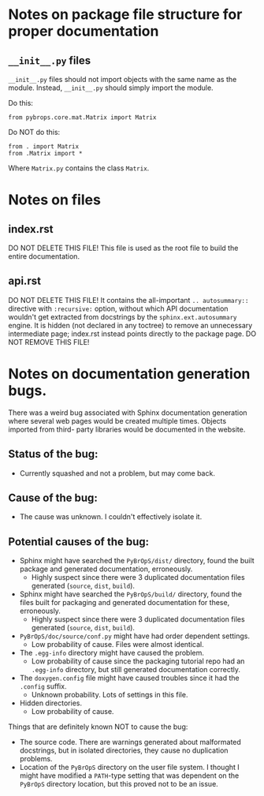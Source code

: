 # Notes on package file structure for proper documentation

## `__init__.py` files
`__init__.py` files should not import objects with the same name as the module.
Instead, `__init__.py` should simply import the module.

Do this:
```
from pybrops.core.mat.Matrix import Matrix
```

Do NOT do this:
```
from . import Matrix
from .Matrix import *
```

Where `Matrix.py` contains the class `Matrix`.

# Notes on files

## index.rst
DO NOT DELETE THIS FILE! This file is used as the root file to build the entire
documentation.

## api.rst
DO NOT DELETE THIS FILE! It contains the all-important `.. autosummary::`
directive with `:recursive:` option, without which API documentation wouldn't
get extracted from docstrings by the `sphinx.ext.autosummary` engine. It is
hidden (not declared in any toctree) to remove an unnecessary intermediate
page; index.rst instead points directly to the package page.
DO NOT REMOVE THIS FILE!

# Notes on documentation generation bugs.
There was a weird bug associated with Sphinx documentation generation where
several web pages would be created multiple times. Objects imported from third-
party libraries would be documented in the website.

## Status of the bug:
* Currently squashed and not a problem, but may come back.

## Cause of the bug:
* The cause was unknown. I couldn't effectively isolate it.

## Potential causes of the bug:
* Sphinx might have searched the `PyBrOpS/dist/` directory, found the built
  package and generated documentation, erroneously.
    * Highly suspect since there were 3 duplicated documentation files generated
      (`source`, `dist`, `build`).
* Sphinx might have searched the `PyBrOpS/build/` directory, found the files
  built for packaging and generated documentation for these, erroneously.
    * Highly suspect since there were 3 duplicated documentation files generated
      (`source`, `dist`, `build`).
* `PyBrOpS/doc/source/conf.py` might have had order dependent settings.
    * Low probability of cause. Files were almost identical.
* The `.egg-info` directory might have caused the problem.
    * Low probability of cause since the packaging tutorial repo had an
      `.egg-info` directory, but still generated documentation correctly.
* The `doxygen.config` file might have caused troubles since it had the
  `.config` suffix.
    * Unknown probability. Lots of settings in this file.
* Hidden directories.
    * Low probability of cause.

Things that are definitely known NOT to cause the bug:
* The source code. There are warnings generated about malformated docstrings,
  but in isolated directories, they cause no duplication problems.
* Location of the `PyBrOpS` directory on the user file system. I thought I might
  have modified a `PATH`-type setting that was dependent on the `PyBrOpS`
  directory location, but this proved not to be an issue.
